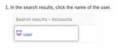 1. In the search results, click the name of the user. ![Site admin settings search options](/assets/images/enterprise/site-admin-settings/click-user.png)
